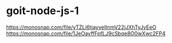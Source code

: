 # goit-node-js-1

https://monosnap.com/file/yTZLi6tjayvelInmV22jJXhTyJvEeO
https://monosnap.com/file/1JeOayffFpfLJ9cSbqe8O0wXwc2FP4
